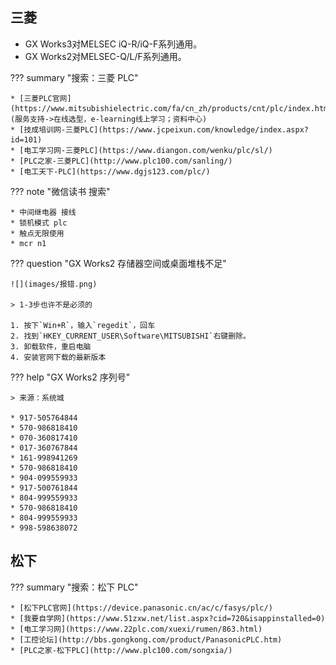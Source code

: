 
## 三菱

* GX Works3对MELSEC iQ-R/iQ-F系列通用。
* GX Works2对MELSEC-Q/L/F系列通用。


??? summary "搜索：三菱 PLC"

    * [三菱PLC官网](https://www.mitsubishielectric.com/fa/cn_zh/products/cnt/plc/index.html)(服务支持->在线选型，e-learning线上学习；资料中心)
    * [技成培训网-三菱PLC](https://www.jcpeixun.com/knowledge/index.aspx?id=101)
    * [电工学习网-三菱PLC](https://www.diangon.com/wenku/plc/sl/)
    * [PLC之家-三菱PLC](http://www.plc100.com/sanling/)
    * [电工天下-PLC](https://www.dgjs123.com/plc/)

??? note "微信读书 搜索"

    * 中间继电器 接线
    * 锁机模式 plc
    * 触点无限使用
    * mcr n1

??? question "GX Works2 存储器空间或桌面堆栈不足"

    ![](images/报错.png)

    > 1-3步也许不是必须的

    1. 按下`Win+R`，输入`regedit`，回车
    2. 找到`HKEY_CURRENT_USER\Software\MITSUBISHI`右键删除。
    3. 卸载软件，重启电脑
    4. 安装官网下载的最新版本

??? help "GX Works2 序列号"

    > 来源：系统城

    * 917-505764844
    * 570-986818410
    * 070-360817410
    * 017-360767844
    * 161-998941269
    * 570-986818410
    * 904-099559933
    * 917-500761844
    * 804-999559933
    * 570-986818410
    * 804-999559933
    * 998-598638072

## 松下

??? summary "搜索：松下 PLC"

    * [松下PLC官网](https://device.panasonic.cn/ac/c/fasys/plc/)
    * [我要自学网](https://www.51zxw.net/list.aspx?cid=720&isappinstalled=0)
    * [电工学习网](https://www.22plc.com/xuexi/rumen/863.html)
    * [工控论坛](http://bbs.gongkong.com/product/PanasonicPLC.htm)
    * [PLC之家-松下PLC](http://www.plc100.com/songxia/)